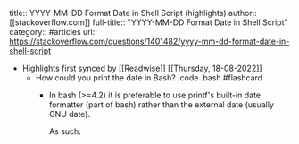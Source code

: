 title:: YYYY-MM-DD Format Date in Shell Script (highlights)
author:: [[stackoverflow.com]]
full-title:: "YYYY-MM-DD Format Date in Shell Script"
category:: #articles
url:: https://stackoverflow.com/questions/1401482/yyyy-mm-dd-format-date-in-shell-script

- Highlights first synced by [[Readwise]] [[Thursday, 18-08-2022]]
	- How could you print the date in Bash? .code .bash #flashcard
		- In bash (>=4.2) it is preferable to use printf's built-in date formatter (part of bash) rather than the external date (usually GNU date).
		  
		  As such: